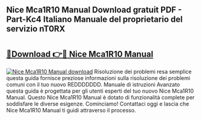 ## Nice Mca1R10 Manual Download gratuit PDF - Part-Kc4 Italiano Manuale del proprietario del servizio nT0RX

# <h2><a href="http://dfd3el.blite.top/?on=Nice+Mca1R10+Manual">🔗Download 👉🔴 Nice Mca1R10 Manual</a></h2>

[![Nice Mca1R10 Manual download](https://i.imgur.com/lujVjoI.png)](http://dfd3el.blite.top/?on=Nice+Mca1R10+Manual)
Risoluzione dei problemi resa semplice questa guida fornisce preziose informazioni sulla risoluzione dei problemi comuni con il tuo nuovo REDDDDDDD. Manuale di istruzioni Avanzato questa guida è progettata per gli utenti esperti del tuo nuovo Nice Mca1R10 Manual. Questo Nice Mca1R10 Manual è dotato di funzionalità complete per soddisfare le diverse esigenze. Cominciamo! Contattaci oggi e lascia che Nice Mca1R10 Manual ti guidi attraverso il processo.
